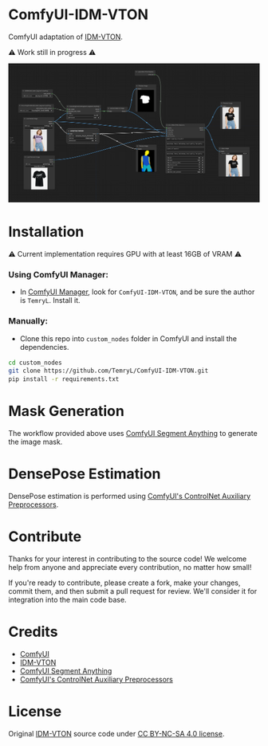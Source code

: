 # ComfyUI-IDM-VTON
ComfyUI adaptation of [IDM-VTON](https://github.com/yisol/IDM-VTON).

:warning: Work still in progress :warning:

![workflow](workflow.png)

# Installation

:warning: Current implementation requires GPU with at least 16GB of VRAM :warning:

### Using ComfyUI Manager:

- In [ComfyUI Manager](https://github.com/ltdrdata/ComfyUI-Manager), look for ```ComfyUI-IDM-VTON```, and be sure the author is ```TemryL```. Install it.

### Manually:
- Clone this repo into `custom_nodes` folder in ComfyUI and install the dependencies.
```bash
cd custom_nodes
git clone https://github.com/TemryL/ComfyUI-IDM-VTON.git
pip install -r requirements.txt 
```

# Mask Generation
The workflow provided above uses [ComfyUI Segment Anything](https://github.com/storyicon/comfyui_segment_anything) to generate the image mask.

# DensePose Estimation
DensePose estimation is performed using [ComfyUI's ControlNet Auxiliary Preprocessors](https://github.com/Fannovel16/comfyui_controlnet_aux).

# Contribute
Thanks for your interest in contributing to the source code! We welcome help from anyone and appreciate every contribution, no matter how small!

If you're ready to contribute, please create a fork, make your changes, commit them, and then submit a pull request for review. We'll consider it for integration into the main code base.

# Credits
- [ComfyUI](https://github.com/comfyanonymous/ComfyUI)
- [IDM-VTON](https://github.com/yisol/IDM-VTON)
- [ComfyUI Segment Anything](https://github.com/storyicon/comfyui_segment_anything)
- [ComfyUI's ControlNet Auxiliary Preprocessors](https://github.com/Fannovel16/comfyui_controlnet_aux)

# License
Original [IDM-VTON](https://github.com/yisol/IDM-VTON) source code under [CC BY-NC-SA 4.0 license](https://creativecommons.org/licenses/by-nc-sa/4.0/legalcode).
